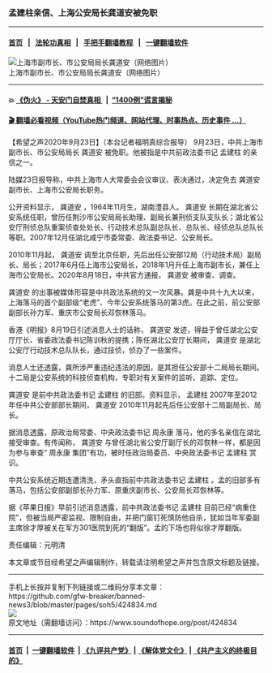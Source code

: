 ### 孟建柱亲信、上海公安局长龚道安被免职
------------------------

#### [首页](https://github.com/gfw-breaker/banned-news3/blob/master/README.md) &nbsp;&nbsp;|&nbsp;&nbsp; [法轮功真相](https://github.com/begood0513/basic/blob/master/README.md)  &nbsp;&nbsp;|&nbsp;&nbsp; [手把手翻墙教程](https://github.com/gfw-breaker/guides/wiki)  &nbsp;&nbsp;|&nbsp;&nbsp; [一键翻墙软件](https://github.com/gfw-breaker/nogfw/blob/master/README.md)  



<div><img alt="上海市副市长、市公安局局长龚道安（网络图片）" src="https://img.soundofhope.org/2020-09/778-1600850066736.jpg"/>
<br/><figcaption class="caption">
 上海市副市长、市公安局局长龚道安（网络图片）
</figcaption></div><hr/>

#### 💥 [《伪火》 - 天安门自焚真相 ](http://158.247.195.190:10000/videos/blog/weihuo.html)&nbsp; |&nbsp; [“1400例”谎言揭秘  ](http://158.247.195.190:10000/videos/blog/jiexi1400.html)

#### [ 🎬  翻墙必看视频（YouTube热门频道、网站代理、时事热点、历史事件 ...）](https://github.com/gfw-breaker/links/blob/master/banned.md)

<div><div class="Content__Wrapper sc-1bvya0-0 grZQxZ">
 <p class="meta-top">
  <span class="meta">
   【希望之声2020年9月23日】（本台记者福明真综合报导）
  </span>
  9月23日，中共上海市副市长、市公安局局长
  <ok href="/term/50916">
   龚道安
  </ok>
  被免职。他被指是中共前政法委书记
  <ok href="/term/1293">
   孟建柱
  </ok>
  的亲信之一。
 </p>
 <p>
  陆媒23日报导称，中共上海市人大常委会会议审议、表决通过，决定免去
  <ok href="/term/50916">
   龚道安
  </ok>
  副市长、上海市公安局长职务。
 </p>
 <div class="AD_Embed__Wrap-sc-1xslmin-0 igMuqX module desktop">
  <div>
  </div>
 </div>
 <p>
  公开资料显示，
  <ok href="/term/50916">
   龚道安
  </ok>
  ，1964年11月生，湖南澧县人。
  <ok href="/term/50916">
   龚道安
  </ok>
  长期在湖北省公安系统任职，曾历任荆沙市公安局局长助理、副局长兼刑侦支队支队长；湖北省公安厅刑侦总队重案侦查处处长、行动技术总队副总队长、总队长、经侦总队总队长等职。2007年12月任湖北咸宁市委常委、政法委书记、公安局长。
 </p>
 <p>
  2010年11月起，
  <ok href="/term/50916">
   龚道安
  </ok>
  调至北京任职，先后出任公安部12局（行动技术局）副局长、局长；2017年6月任上海市公安局长，2018年1月升任上海市副市长，兼任上海市公安局长。2020年8月18日，中共官方通报，
  <ok href="/term/50916">
   龚道安
  </ok>
  被审查、调查。
 </p>
 <p>
  <ok href="/term/50916">
   龚道安
  </ok>
  的出事被媒体形容是中共政法系统的又一次风暴。龚是中共十九大以来，上海落马的首个副部级“老虎”、今年公安系统落马的第3虎。在此之前，前公安部副部长孙力军、重庆市公安局长邓恢林落马。
 </p>
 <p>
  香港《明报》8月19日引述消息人士的话称，
  <ok href="/term/50916">
   龚道安
  </ok>
  发迹，得益于曾任湖北公安厅厅长、省委政法委书记陈训秋的提携；陈任湖北公安厅长期间，
  <ok href="/term/50916">
   龚道安
  </ok>
  是湖北公安厅行动技术总队队长，通过技侦，侦办了一些案件。
 </p>
 <p>
  消息人士还透露，龚所涉严重违纪违法的原因，是其担任公安部十二局局长期间。十二局是公安系统的科技侦查机构，专职对有关案件的监听、追踪、定位。
 </p>
 <p>
  <ok href="/term/50916">
   龚道安
  </ok>
  是前中共政法委书记
  <ok href="/term/1293">
   孟建柱
  </ok>
  的旧部。资料显示，
  <ok href="/term/1293">
   孟建柱
  </ok>
  2007年至2012年任中共公安部部长期间，
  <ok href="/term/50916">
   龚道安
  </ok>
  2010年11月起先后任公安部十二局副局长、局长。
 </p>
 <p>
  据消息透露，原政治局常委、中央政法委书记
  <ok href="/term/1295">
   周永康
  </ok>
  落马，他的多名亲信在湖北接受审查。有传闻称，
  <ok href="/term/50916">
   龚道安
  </ok>
  与曾任湖北省公安厅副厅长的邓恢林一样，都是因为参与审查“
  <ok href="/term/1295">
   周永康
  </ok>
  集团”有功，被时任政治局委员、中央政法委书记
  <ok href="/term/1293">
   孟建柱
  </ok>
  赏识。
 </p>
 <p>
  中共公安系统近期连遭清洗，矛头直指前中共政法委书记
  <ok href="/term/1293">
   孟建柱
  </ok>
  。孟的旧部多有落马，包括公安部副部长孙力军、原重庆副市长、公安局长邓恢林等。
 </p>
 <p>
  据《苹果日报》早前引述消息透露，前中共政法委书记
  <ok href="/term/1293">
   孟建柱
  </ok>
  目前已经“病重住院”，但被当局严密监视、限制自由，并把门窗钉死慎防他自杀，犹如当年军委副主席徐才厚被关在军方301医院到死的“翻版”。孟的下场也将似徐才厚翻版。
 </p>
 <p class="meta-btm">
  责任编辑：元明清
 </p>
 <p class="meta-btm">
  本文章或节目经希望之声编辑制作，转载请注明希望之声并包含原文标题及链接。
 </p>
</div>
</div>
<hr/>
手机上长按并复制下列链接或二维码分享本文章：<br/>
https://github.com/gfw-breaker/banned-news3/blob/master/pages/soh5/424834.md <br/>
<a href='https://github.com/gfw-breaker/banned-news3/blob/master/pages/soh5/424834.md'><img src='https://github.com/gfw-breaker/banned-news3/blob/master/pages/soh5/424834.md.png'/></a> <br/>
原文地址（需翻墙访问）：https://www.soundofhope.org/post/424834


------------------------
#### [首页](https://github.com/gfw-breaker/banned-news3/blob/master/README.md) &nbsp;|&nbsp; [一键翻墙软件](https://github.com/gfw-breaker/nogfw/blob/master/README.md) &nbsp;| [《九评共产党》](https://github.com/gfw-breaker/9ping.md/blob/master/README.md#九评之一评共产党是什么) | [《解体党文化》](https://github.com/gfw-breaker/jtdwh.md/blob/master/README.md) | [《共产主义的终极目的》](https://github.com/gfw-breaker/gczydzjmd.md/blob/master/README.md)


<img src='http://gfw-breaker.win/banned-news3/pages/soh5/424834.md' width='0px' height='0px'/>